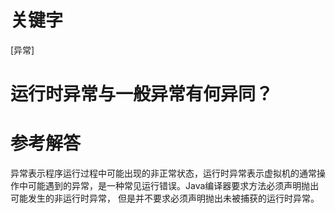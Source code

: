 # 关键字

\[异常\]

# 运行时异常与一般异常有何异同？

# 参考解答

异常表示程序运行过程中可能出现的非正常状态，运行时异常表示虚拟机的通常操作中可能遇到的异常，是一种常见运行错误。Java编译器要求方法必须声明抛出可能发生的非运行时异常， 但是并不要求必须声明抛出未被捕获的运行时异常。

